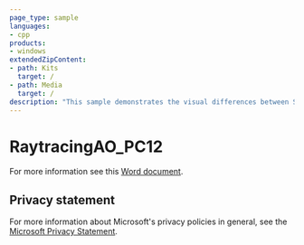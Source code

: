 ```yaml
---
page_type: sample
languages:
- cpp
products:
- windows
extendedZipContent:
- path: Kits
  target: /
- path: Media
  target: /
description: "This sample demonstrates the visual differences between Screen Space Ambient Occlusion and Ambient Occlusion using DirectX 12 with DirectX Raytracing (DXR)."
---
```


# RaytracingAO_PC12

For more information see this [Word document](https://github.com/microsoft/Xbox-ATG-Samples/blob/master/PCSamples/Raytracing/RaytracingAO_PC12/Readme.docx).

## Privacy statement

For more information about Microsoft's privacy policies in general, see the [Microsoft Privacy Statement](https://privacy.microsoft.com/privacystatement/).
